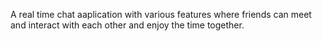 A real time chat aaplication with various features where friends can meet and interact with each other and enjoy the time together.